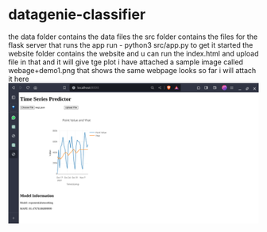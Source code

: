 # datagenie-classifier
the data folder contains the data files 
the src folder contains the files for the flask server that runs the app 
run - python3 src/app.py to get it started 
the website folder contains the website and u can run the index.html and upload file in that and it will give tge plot 
i have attached a sample image called webage+demo1.png that shows the same webpage looks so far 
i will attach it here
![Alt text](images/webpage+demo1.png)
